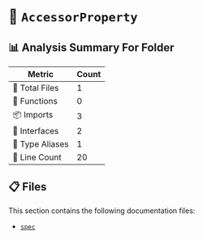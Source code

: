 # 📁 `AccessorProperty`

## 📊 Analysis Summary For Folder

| Metric | Count |
|--------|-------|
| 📁 Total Files | 1 |
| 🔧 Functions | 0 |
| 📦 Imports | 3 |
| 📐 Interfaces | 2 |
| 📑 Type Aliases | 1 |
| 🔢 Line Count | 20 |


## 📋 Files

This section contains the following documentation files:

- [`spec`](./spec.md)